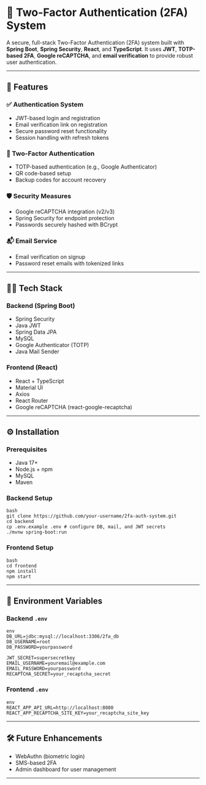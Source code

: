 # 🔐 Two-Factor Authentication (2FA) System

A secure, full-stack Two-Factor Authentication (2FA) system built with **Spring Boot**, **Spring Security**, **React**, and **TypeScript**. It uses **JWT**, **TOTP-based 2FA**, **Google reCAPTCHA**, and **email verification** to provide robust user authentication.

---

## 🚀 Features

### ✅ Authentication System
- JWT-based login and registration
- Email verification link on registration
- Secure password reset functionality
- Session handling with refresh tokens

### 🔐 Two-Factor Authentication
- TOTP-based authentication (e.g., Google Authenticator)
- QR code-based setup
- Backup codes for account recovery

### 🛡️ Security Measures
- Google reCAPTCHA integration (v2/v3)
- Spring Security for endpoint protection
- Passwords securely hashed with BCrypt

### 📬 Email Service
- Email verification on signup
- Password reset emails with tokenized links

---

## 🧑‍💻 Tech Stack

### Backend (Spring Boot)
- Spring Security
- Java JWT
- Spring Data JPA
- MySQL
- Google Authenticator (TOTP)
- Java Mail Sender

### Frontend (React)
- React + TypeScript
- Material UI
- Axios
- React Router
- Google reCAPTCHA (react-google-recaptcha)

---

## ⚙️ Installation

### Prerequisites
- Java 17+
- Node.js + npm
- MySQL
- Maven

### Backend Setup
```
bash
git clone https://github.com/your-username/2fa-auth-system.git
cd backend
cp .env.example .env # configure DB, mail, and JWT secrets
./mvnw spring-boot:run
```

### Frontend Setup
```
bash
cd frontend
npm install
npm start
```

---

## 🔐 Environment Variables

### Backend `.env`
```
env
DB_URL=jdbc:mysql://localhost:3306/2fa_db
DB_USERNAME=root
DB_PASSWORD=yourpassword

JWT_SECRET=supersecretkey
EMAIL_USERNAME=youremail@example.com
EMAIL_PASSWORD=yourpassword
RECAPTCHA_SECRET=your_recaptcha_secret
```

### Frontend `.env`
```
env
REACT_APP_API_URL=http://localhost:8080
REACT_APP_RECAPTCHA_SITE_KEY=your_recaptcha_site_key
```

---

## 🛠️ Future Enhancements
- WebAuthn (biometric login)
- SMS-based 2FA
- Admin dashboard for user management

---

